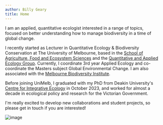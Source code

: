 ```yaml
---
author: Billy Geary
title: Home
---
```


I am an applied, quantitative ecologist interested in a range of topics, focused on better understanding how to manage biodiversity in a time of global change.

I recently started as Lecturer in Quantitative Ecology & Biodiversity Conservation at The University of Melbourne, based in the [School of Agriculture, Food and Ecosystem Sciences](http://safes.unimelb.edu.au) and the [Quantitative and Applied Ecology Group](http://qaeco.com). Currently, I coordinate 3rd year Applied Ecology and co-coordinate the Masters subject Global Environmental Change. I am also associated with the [Melbourne Biodiversity Institute](https://biodiversity.unimelb.edu.au). 

Before joining UniMelb, I graduated with my PhD from Deakin University's [Centre for Integrative Ecology](https://www.deakin.edu.au/cie) in October 2023, and worked for almost a decade in ecological policy and research for the Victorian Government.

I'm really excited to develop new collaborations and student projects, so please get in touch if you are interested!

![image](/images/170414_CATHEDRALRANGES.jpg)
